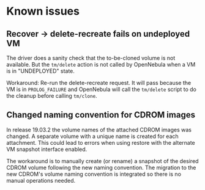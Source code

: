 # Known issues

## Recover -> delete-recreate fails on undeployed VM

The driver does a sanity check that the to-be-cloned volume is not available. But the `tm/delete` action is not called by OpenNebula when a VM is in "UNDEPLOYED" state.

Workaround: Re-run the delete-recreate request. It will pass because the VM is in `PROLOG_FAILURE` and OpenNebula will call the `tm/delete` script to do the cleanup before calling `tm/clone`.

## Changed naming convention for CDROM images

In release 19.03.2 the volume names of the attached CDROM images was changed. A separate volume with a unique name is created for each attachment. This could lead to errors when using restore with the alternate VM snapshot interface enabled.

The workaround is to manually create (or rename) a snapshot of the desired CDROM volume following the new naming convention. The migration to the new CDROM's volume naming convention is integrated so there is no manual operations needed.
